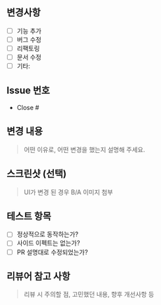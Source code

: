 ## 변경사항
- [ ] 기능 추가
- [ ] 버그 수정
- [ ] 리팩토링
- [ ] 문서 수정
- [ ] 기타:

## Issue 번호
- Close #

## 변경 내용
> 어떤 이유로, 어떤 변경을 했는지 설명해 주세요.

## 스크린샷 (선택)
> UI가 변경 된 경우 B/A 이미지 첨부

## 테스트 항목
- [ ] 정상적으로 동작하는가?
- [ ] 사이드 이펙트는 없는가?
- [ ] PR 설명대로 수정되었는가?

## 리뷰어 참고 사항
> 리뷰 시 주의할 점, 고민했던 내용, 향후 개선사항 등
